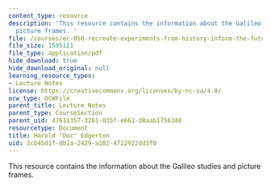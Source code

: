```yaml
---
content_type: resource
description: 'This resource contains the information about the Galileo studies and
  picture frames. '
file: /courses/ec-050-recreate-experiments-from-history-inform-the-future-from-the-past-galileo-january-iap-2010/3cb4bd1fdb1a2429a1024722922dd3f0_MITEC_050IAP10_lec01.pdf
file_size: 1595121
file_type: application/pdf
hide_download: true
hide_download_original: null
learning_resource_types:
- Lecture Notes
license: https://creativecommons.org/licenses/by-nc-sa/4.0/
ocw_type: OCWFile
parent_title: Lecture Notes
parent_type: CourseSection
parent_uid: 47611357-3261-035f-e662-d8aab1756348
resourcetype: Document
title: Harold "Doc" Edgerton
uid: 3cb4bd1f-db1a-2429-a102-4722922dd3f0
---
```

This resource contains the information about the Galileo studies and picture frames. 